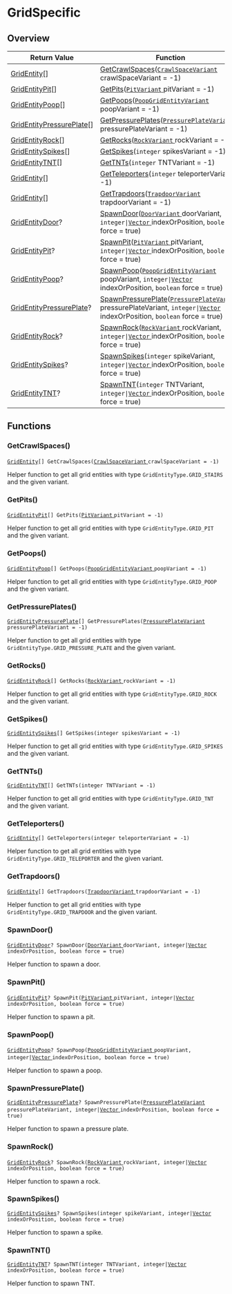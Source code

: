 # GridSpecific

## Overview

| Return Value                                                                                        | Function                                                                                                                                                                                                                                                              |
| --------------------------------------------------------------------------------------------------- | --------------------------------------------------------------------------------------------------------------------------------------------------------------------------------------------------------------------------------------------------------------------- |
| [GridEntity](https://wofsauge.github.io/IsaacDocs/rep/GridEntity.html)\[]                           | [GetCrawlSpaces](gridspecific.md#getcrawlspaces)([`CrawlSpaceVariant` ](../custom-enums/crawlspacevariant.md)crawlSpaceVariant = -1)                                                                                                                                  |
| [GridEntityPit](https://wofsauge.github.io/IsaacDocs/rep/GridEntityPit.html)\[]                     | [GetPits](gridspecific.md#getpits)([`PitVariant` ](../custom-enums/pitvariant.md)pitVariant = -1)                                                                                                                                                                     |
| [GridEntityPoop](https://wofsauge.github.io/IsaacDocs/rep/GridEntityPoop.html)\[]                   | [GetPoops](gridspecific.md#getpoops)([`PoopGridEntityVariant` ](../custom-enums/poopgridentityvariant.md)poopVariant = -1)                                                                                                                                            |
| [GridEntityPressurePlate](https://wofsauge.github.io/IsaacDocs/rep/GridEntityPressurePlate.html)\[] | [GetPressurePlates](gridspecific.md#getpressureplates)([`PressurePlateVariant` ](../custom-enums/pressureplatevariant.md)pressurePlateVariant = -1)                                                                                                                   |
| [GridEntityRock](https://wofsauge.github.io/IsaacDocs/rep/GridEntityRock.html)\[]                   | [GetRocks](gridspecific.md#getrocks)([`RockVariant` ](../custom-enums/rockvariant.md)rockVariant = -1)                                                                                                                                                                |
| [GridEntitySpikes](https://wofsauge.github.io/IsaacDocs/rep/GridEntitySpikes.html)\[]               | [GetSpikes](gridspecific.md#getspikes)(`integer` spikesVariant = -1)                                                                                                                                                                                                  |
| [GridEntityTNT](https://wofsauge.github.io/IsaacDocs/rep/GridEntityTNT.html)\[]                     | [GetTNTs](gridspecific.md#gettnts)(`integer` TNTVariant = -1)                                                                                                                                                                                                         |
| [GridEntity](https://wofsauge.github.io/IsaacDocs/rep/GridEntity.html)\[]                           | [GetTeleporters](gridspecific.md#getteleporters)(`integer` teleporterVariant = -1)                                                                                                                                                                                    |
| [GridEntity](https://wofsauge.github.io/IsaacDocs/rep/GridEntity.html)\[]                           | [GetTrapdoors](gridspecific.md#gettrapdoors)([`TrapdoorVariant` ](../custom-enums/trapdoorvariant.md)trapdoorVariant = -1)                                                                                                                                            |
| [GridEntityDoor](https://wofsauge.github.io/IsaacDocs/rep/GridEntityDoor.html)?                     | [SpawnDoor](gridspecific.md#spawndoor)([`DoorVariant` ](https://wofsauge.github.io/IsaacDocs/rep/enums/DoorVariant.html)doorVariant, `integer\|`[`Vector` ](https://wofsauge.github.io/IsaacDocs/rep/Vector.html)indexOrPosition, `boolean` force = true)             |
| [GridEntityPit](https://wofsauge.github.io/IsaacDocs/rep/GridEntityPit.html)?                       | [SpawnPit](gridspecific.md#spawnpit)([`PitVariant` ](../custom-enums/pitvariant.md)pitVariant, `integer\|`[`Vector` ](https://wofsauge.github.io/IsaacDocs/rep/Vector.html)indexOrPosition, `boolean` force = true)                                                   |
| [GridEntityPoop](https://wofsauge.github.io/IsaacDocs/rep/GridEntityPoop.html)?                     | [SpawnPoop](gridspecific.md#spawnpoop)([`PoopGridEntityVariant` ](../custom-enums/poopgridentityvariant.md)poopVariant, `integer\|`[`Vector` ](https://wofsauge.github.io/IsaacDocs/rep/Vector.html)indexOrPosition, `boolean` force = true)                          |
| [GridEntityPressurePlate](https://wofsauge.github.io/IsaacDocs/rep/GridEntityPressurePlate.html)?   | [SpawnPressurePlate](gridspecific.md#spawnpressureplate)([`PressurePlateVariant` ](../custom-enums/pressureplatevariant.md)pressurePlateVariant, `integer\|`[`Vector` ](https://wofsauge.github.io/IsaacDocs/rep/Vector.html)indexOrPosition, `boolean` force = true) |
| [GridEntityRock](https://wofsauge.github.io/IsaacDocs/rep/GridEntityRock.html)?                     | [SpawnRock](gridspecific.md#spawnrock)([`RockVariant` ](../custom-enums/rockvariant.md)rockVariant, `integer\|`[`Vector` ](https://wofsauge.github.io/IsaacDocs/rep/Vector.html)indexOrPosition, `boolean` force = true)                                              |
| [GridEntitySpikes](https://wofsauge.github.io/IsaacDocs/rep/GridEntitySpikes.html)?                 | [SpawnSpikes](gridspecific.md#spawnspikes)(`integer` spikeVariant, `integer\|`[`Vector` ](https://wofsauge.github.io/IsaacDocs/rep/Vector.html)indexOrPosition, `boolean` force = true)                                                                               |
| [GridEntityTNT](https://wofsauge.github.io/IsaacDocs/rep/GridEntityTNT.html)?                       | [SpawnTNT](gridspecific.md#spawntnt)(`integer` TNTVariant, `integer\|`[`Vector` ](https://wofsauge.github.io/IsaacDocs/rep/Vector.html)indexOrPosition, `boolean` force = true)                                                                                       |

## Functions

### GetCrawlSpaces()

[`GridEntity`](https://wofsauge.github.io/IsaacDocs/rep/GridEntity.html)`[] GetCrawlSpaces(`[`CrawlSpaceVariant` ](../custom-enums/crawlspacevariant.md)`crawlSpaceVariant = -1)`

Helper function to get all grid entities with type `GridEntityType.GRID_STAIRS` and the given variant.

### GetPits()

[`GridEntityPit`](https://wofsauge.github.io/IsaacDocs/rep/GridEntityPit.html)`[] GetPits(`[`PitVariant` ](../custom-enums/pitvariant.md)`pitVariant = -1)`

Helper function to get all grid entities with type `GridEntityType.GRID_PIT` and the given variant.

### GetPoops()

[`GridEntityPoop`](https://wofsauge.github.io/IsaacDocs/rep/GridEntityPoop.html)`[] GetPoops(`[`PoopGridEntityVariant` ](../custom-enums/poopgridentityvariant.md)`poopVariant = -1)`

Helper function to get all grid entities with type `GridEntityType.GRID_POOP` and the given variant.

### GetPressurePlates()

[`GridEntityPressurePlate`](https://wofsauge.github.io/IsaacDocs/rep/GridEntityPressurePlate.html)`[] GetPressurePlates(`[`PressurePlateVariant` ](../custom-enums/pressureplatevariant.md)`pressurePlateVariant = -1)`

Helper function to get all grid entities with type `GridEntityType.GRID_PRESSURE_PLATE` and the given variant.

### GetRocks()

[`GridEntityRock`](https://wofsauge.github.io/IsaacDocs/rep/GridEntityRock.html)`[] GetRocks(`[`RockVariant` ](../custom-enums/rockvariant.md)`rockVariant = -1)`

Helper function to get all grid entities with type `GridEntityType.GRID_ROCK` and the given variant.

### GetSpikes()

[`GridEntitySpikes`](https://wofsauge.github.io/IsaacDocs/rep/GridEntitySpikes.html)`[] GetSpikes(integer spikesVariant = -1)`

Helper function to get all grid entities with type `GridEntityType.GRID_SPIKES` and the given variant.

### GetTNTs()

[`GridEntityTNT`](https://wofsauge.github.io/IsaacDocs/rep/GridEntityTNT.html)`[] GetTNTs(integer TNTVariant = -1)`

Helper function to get all grid entities with type `GridEntityType.GRID_TNT` and the given variant.

### GetTeleporters()

[`GridEntity`](https://wofsauge.github.io/IsaacDocs/rep/GridEntity.html)`[] GetTeleporters(integer teleporterVariant = -1)`

Helper function to get all grid entities with type `GridEntityType.GRID_TELEPORTER` and the given variant.

### GetTrapdoors()

[`GridEntity`](https://wofsauge.github.io/IsaacDocs/rep/GridEntity.html)`[] GetTrapdoors(`[`TrapdoorVariant` ](../custom-enums/trapdoorvariant.md)`trapdoorVariant = -1)`

Helper function to get all grid entities with type `GridEntityType.GRID_TRAPDOOR` and the given variant.

### SpawnDoor()

[`GridEntityDoor`](https://wofsauge.github.io/IsaacDocs/rep/GridEntityDoor.html)`? SpawnDoor(`[`DoorVariant` ](https://wofsauge.github.io/IsaacDocs/rep/enums/DoorVariant.html)`doorVariant, integer|`[`Vector` ](https://wofsauge.github.io/IsaacDocs/rep/Vector.html)`indexOrPosition, boolean force = true)`

Helper function to spawn a door.

### SpawnPit()

[`GridEntityPit`](https://wofsauge.github.io/IsaacDocs/rep/GridEntityPit.html)`? SpawnPit(`[`PitVariant` ](../custom-enums/pitvariant.md)`pitVariant, integer|`[`Vector` ](https://wofsauge.github.io/IsaacDocs/rep/Vector.html)`indexOrPosition, boolean force = true)`

Helper function to spawn a pit.

### SpawnPoop()

[`GridEntityPoop`](https://wofsauge.github.io/IsaacDocs/rep/GridEntityPoop.html)`? SpawnPoop(`[`PoopGridEntityVariant` ](../custom-enums/poopgridentityvariant.md)`poopVariant, integer|`[`Vector` ](https://wofsauge.github.io/IsaacDocs/rep/Vector.html)`indexOrPosition, boolean force = true)`

Helper function to spawn a poop.

### SpawnPressurePlate()

[`GridEntityPressurePlate`](https://wofsauge.github.io/IsaacDocs/rep/GridEntityPressurePlate.html)`? SpawnPressurePlate(`[`PressurePlateVariant` ](../custom-enums/pressureplatevariant.md)`pressurePlateVariant, integer|`[`Vector` ](https://wofsauge.github.io/IsaacDocs/rep/Vector.html)`indexOrPosition, boolean force = true)`

Helper function to spawn a pressure plate.

### SpawnRock()

[`GridEntityRock`](https://wofsauge.github.io/IsaacDocs/rep/GridEntityRock.html)`? SpawnRock(`[`RockVariant` ](../custom-enums/rockvariant.md)`rockVariant, integer|`[`Vector` ](https://wofsauge.github.io/IsaacDocs/rep/Vector.html)`indexOrPosition, boolean force = true)`

Helper function to spawn a rock.

### SpawnSpikes()

[`GridEntitySpikes`](https://wofsauge.github.io/IsaacDocs/rep/GridEntitySpikes.html)`? SpawnSpikes(integer spikeVariant, integer|`[`Vector` ](https://wofsauge.github.io/IsaacDocs/rep/Vector.html)`indexOrPosition, boolean force = true)`

Helper function to spawn a spike.

### SpawnTNT()

[`GridEntityTNT`](https://wofsauge.github.io/IsaacDocs/rep/GridEntityTNT.html)`? SpawnTNT(integer TNTVariant, integer|`[`Vector` ](https://wofsauge.github.io/IsaacDocs/rep/Vector.html)`indexOrPosition, boolean force = true)`

Helper function to spawn TNT.

